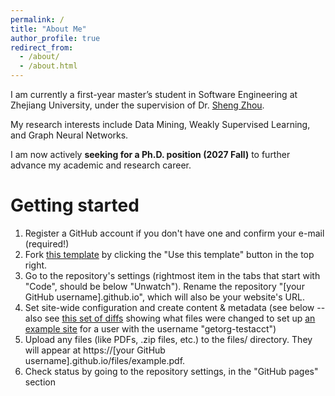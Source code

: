 ```yaml
---
permalink: /
title: "About Me"
author_profile: true
redirect_from: 
  - /about/
  - /about.html
---
```


I am currently a first-year master’s student in Software Engineering at Zhejiang University, under the supervision of Dr. [Sheng Zhou](https://zhoushengisnoob.github.io/). 

My research interests include Data Mining, Weakly Supervised Learning, and Graph Neural Networks. 

I am now actively **seeking for a Ph.D. position (2027 Fall)** to further advance my academic and research career.

Getting started
======
1. Register a GitHub account if you don't have one and confirm your e-mail (required!)
1. Fork [this template](https://github.com/academicpages/academicpages.github.io) by clicking the "Use this template" button in the top right. 
1. Go to the repository's settings (rightmost item in the tabs that start with "Code", should be below "Unwatch"). Rename the repository "[your GitHub username].github.io", which will also be your website's URL.
1. Set site-wide configuration and create content & metadata (see below -- also see [this set of diffs](http://archive.is/3TPas) showing what files were changed to set up [an example site](https://getorg-testacct.github.io) for a user with the username "getorg-testacct")
1. Upload any files (like PDFs, .zip files, etc.) to the files/ directory. They will appear at https://[your GitHub username].github.io/files/example.pdf.  
1. Check status by going to the repository settings, in the "GitHub pages" section

